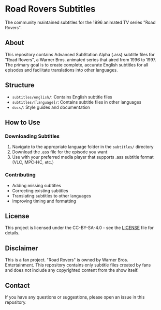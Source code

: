 # Road Rovers Subtitles

The community maintained subtitles for the 1996 animated TV series "Road Rovers".

## About

This repository contains Advanced SubStation Alpha (.ass) subtitle files for "Road Rovers", a Warner Bros. animated series that aired from 1996 to 1997. The primary goal is to create complete, accurate English subtitles for all episodes and facilitate translations into other languages.

## Structure

- `subtitles/english/`: Contains English subtitle files
- `subtitles/[language]/`: Contains subtitle files in other languages
- `docs/`: Style guides and documentation

## How to Use

### Downloading Subtitles

1. Navigate to the appropriate language folder in the `subtitles/` directory
2. Download the .ass file for the episode you want
3. Use with your preferred media player that supports .ass subtitle format (VLC, MPC-HC, etc.)

### Contributing

- Adding missing subtitles
- Correcting existing subtitles
- Translating subtitles to other languages
- Improving timing and formatting


## License

This project is licensed under the CC-BY-SA-4.0 - see the [LICENSE](LICENSE) file for details.

## Disclaimer

This is a fan project. "Road Rovers" is owned by Warner Bros. Entertainment. This repository contains only subtitle files created by fans and does not include any copyrighted content from the show itself.

## Contact

If you have any questions or suggestions, please open an issue in this repository.
